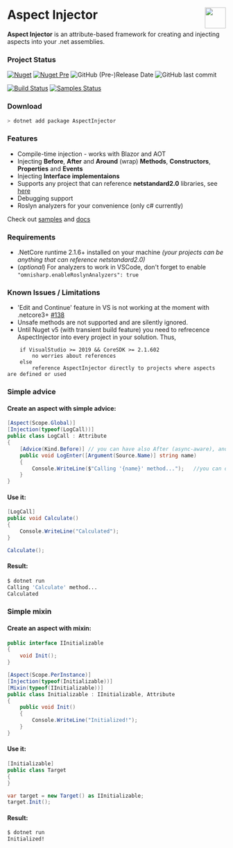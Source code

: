 <img src="https://raw.githubusercontent.com/pamidur/aspect-injector/master/package.png" width="48" align="right"/>Aspect Injector
========================
**Aspect Injector** is an attribute-based framework for creating and injecting aspects into your .net assemblies.

### Project Status
[![Nuget](https://img.shields.io/nuget/v/AspectInjector?label=stable&logo=nuget&style=flat-square)](https://www.nuget.org/packages/AspectInjector)
[![Nuget Pre](https://img.shields.io/nuget/vpre/AspectInjector?label=latest&logo=nuget&style=flat-square)](https://www.nuget.org/packages/AspectInjector)
![GitHub (Pre-)Release Date](https://img.shields.io/github/release-date-pre/pamidur/aspect-injector?style=flat-square)
![GitHub last commit](https://img.shields.io/github/last-commit/pamidur/aspect-injector?style=flat-square)

[![Build Status](https://img.shields.io/travis/pamidur/aspect-injector?style=flat-square&branch=master)](https://travis-ci.org/pamidur/aspect-injector)
[![Samples Status](https://img.shields.io/github/workflow/status/pamidur/aspect-injector/Samples?label=samples%20build&style=flat-square)](https://github.com/pamidur/aspect-injector/commits/master)

### Download
```bash
> dotnet add package AspectInjector
```

### Features
- Compile-time injection - works with Blazor and AOT
- Injecting **Before**, **After** and **Around** (wrap) **Methods**, **Constructors**, **Properties** and **Events**
- Injecting **Interface implementaions**
- Supports any project that can reference **netstandard2.0** libraries, see [here](https://docs.microsoft.com/en-us/dotnet/standard/net-standard)
- Debugging support
- Roslyn analyzers for your convenience (only c# currently)

Check out [samples](samples) and [docs](docs)

### Requirements
- .NetCore runtime 2.1.6+ installed on your machine _(your projects can be anything that can reference netstandard2.0)_
- (_optional_) For analyzers to work in VSCode, don't forget to enable ```"omnisharp.enableRoslynAnalyzers": true``` 

### Known Issues / Limitations
- 'Edit and Continue' feature in VS is not working at the moment with .netcore3+ [#138](https://github.com/pamidur/aspect-injector/issues/138) 
- Unsafe methods are not supported and are silently ignored.
- Until Nuget v5 (with transient build feature) you need to refrecence AspectInjector into every project in your solution.
Thus, 
``` 
    if VisualStudio >= 2019 && CoreSDK >= 2.1.602
        no worries about references
    else 
        reference AspectInjector directly to projects where aspects are defined or used
```


### Simple advice
#### Create an aspect with simple advice:
```C#
[Aspect(Scope.Global)]
[Injection(typeof(LogCall))]
public class LogCall : Attribute
{
    [Advice(Kind.Before)] // you can have also After (async-aware), and Around(Wrap/Instead) kinds
    public void LogEnter([Argument(Source.Name)] string name)
    {
        Console.WriteLine($"Calling '{name}' method...");   //you can debug it	
    }
}
```
#### Use it:
```C#
[LogCall]
public void Calculate() 
{ 
    Console.WriteLine("Calculated");
}

Calculate();
```
#### Result:
```bash
$ dotnet run
Calling 'Calculate' method...
Calculated
```


### Simple mixin
#### Create an aspect with mixin:
```C#
public interface IInitializable
{
    void Init();
}

[Aspect(Scope.PerInstance)]
[Injection(typeof(Initializable))]
[Mixin(typeof(IInitializable))]
public class Initializable : IInitializable, Attribute
{
    public void Init()
    {
        Console.WriteLine("Initialized!");
    }
}
```
#### Use it:
```C#
[Initializable]
public class Target
{ 
}

var target = new Target() as IInitializable;
target.Init();
```
#### Result:
```bash
$ dotnet run
Initialized!
```
